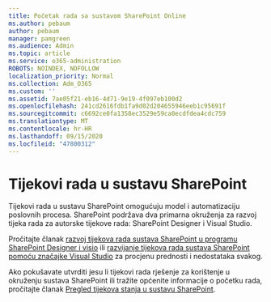 ```yaml
---
title: Početak rada sa sustavom SharePoint Online
ms.author: pebaum
author: pebaum
manager: pamgreen
ms.audience: Admin
ms.topic: article
ms.service: o365-administration
ROBOTS: NOINDEX, NOFOLLOW
localization_priority: Normal
ms.collection: Adm_O365
ms.custom: ''
ms.assetid: 7ae05f21-eb16-4d71-9e19-4f097eb100d2
ms.openlocfilehash: 241cd2616fdb1fa9d02d204655946eeb1c95691f
ms.sourcegitcommit: c6692ce0fa1358ec3529e59ca0ecdfdea4cdc759
ms.translationtype: MT
ms.contentlocale: hr-HR
ms.lasthandoff: 09/15/2020
ms.locfileid: "47800312"
---
```

# <a name="workflows-in-sharepoint"></a>Tijekovi rada u sustavu SharePoint

Tijekovi rada u sustavu SharePoint omogućuju model i automatizaciju poslovnih procesa. SharePoint podržava dva primarna okruženja za razvoj tijeka rada za autorske tijekove rada: SharePoint Designer i Visual Studio. 

Pročitajte članak [razvoj tijekova rada sustava SharePoint u programu SharePoint Designer i visio](https://docs.microsoft.com/sharepoint/dev/general-development/develop-sharepoint-workflows-using-visual-studio) ili [razvijanje tijekova rada sustava SharePoint pomoću značajke Visual Studio](https://docs.microsoft.com/sharepoint/dev/general-development/develop-sharepoint-workflows-using-visual-studio) za procjenu prednosti i nedostataka svakog. 

Ako pokušavate utvrditi jesu li tijekovi rada rješenje za korištenje u okruženju sustava SharePoint ili tražite općenite informacije o početku rada, pročitajte članak [Pregled tijekova stanja u sustavu SharePoint](https://docs.microsoft.com/sharepoint/dev/general-development/get-started-with-workflows-in-sharepoint#overview-of-workflows-in-sharepoint).